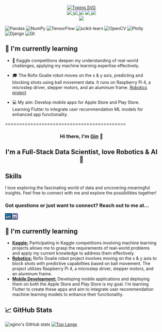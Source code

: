 
<p align="center">


<a href="https://github.com/xgino">
    <img src="https://readme-typing-svg.demolab.com?font=Georgia&size=18&duration=2000&pause=100&multiline=true&width=450&height=80&lines=Ging+Ge+Li;Data+Science+%26+Ai+%7C+BASc+Student+%7C+Full-stack+Developer;AI+%7C+Robotics+%7C+Deep+Learning" alt="Typing SVG" />
</a>

</br>

<a href="https://github.com/xgino">
<img src="https://komarev.com/ghpvc/?username=xgino&color=blueviolet">
</a>

<a href="https://www.xgino.com">
    <img src="https://img.shields.io/badge/Website-xgino.com-red?style=flat-square">
</a>

<img src="https://img.shields.io/badge/PDF-CV-red?style=flat-square&logo=adobe">

<a href="https://www.linkedin.com/in/gin-li-49369a147">
    <img src="https://img.shields.io/badge/-Linkedin-blue?style=flat-square&logo=linkedin">
</a>

<!-- <img src="https://img.shields.io/badge/-Email-red?style=flat-square&logo=gmail&logoColor=white"> -->

<a href="https://www.discordapp.com/users/428446446153367554">
    <img src="https://img.shields.io/badge/-Discord-blue?style=flat-square&logo=discord&logoColor=white">
</a>

</br>


<img src="https://img.shields.io/badge/pandas-%23150458.svg?style=flat-square&logo=pandas&logoColor=white">



</p>



![Pandas](https://img.shields.io/badge/pandas-%23150458.svg?style=for-the-badge&logo=pandas&logoColor=white)
![NumPy](https://img.shields.io/badge/numpy-%23013243.svg?style=for-the-badge&logo=numpy&logoColor=white)
![TensorFlow](https://img.shields.io/badge/TensorFlow-%23FF6F00.svg?style=for-the-badge&logo=TensorFlow&logoColor=white)
![scikit-learn](https://img.shields.io/badge/scikit--learn-%23F7931E.svg?style=for-the-badge&logo=scikit-learn&logoColor=white)
![OpenCV](https://img.shields.io/badge/opencv-%23white.svg?style=for-the-badge&logo=opencv&logoColor=white)
![Plotly](https://img.shields.io/badge/Plotly-%233F4F75.svg?style=for-the-badge&logo=plotly&logoColor=white)
![Django](https://img.shields.io/badge/django-%23092E20.svg?style=for-the-badge&logo=django&logoColor=white)
![Qt](https://img.shields.io/badge/Qt-%23217346.svg?style=for-the-badge&logo=Qt&logoColor=white)



## 🌱 I'm currently learning
* 📖 Kaggle competitions deepen my understanding of real-world challenges, applying my machine learning expertise effectively.

* 🎓 The Rofix Goalie robot moves on the x & y axis, predicting and blocking shots using ball movement data. It runs on Raspberry Pi 4, a microstep driver, stepper motors, and an aluminum frame. [Robotics project](https://github.com/xgino/Rofix)

* 💻 My aim: Develop mobile apps for Apple Store and Play Store. Learning Flutter to integrate user recommendation ML models for enhanced app functionality.






===========================================













<h3 align="center">Hi there, I'm <a href="https://www.xgino.com/" target="_blank" rel="noreferrer">Gin</a> 👋</h3>
<h2 align="center">I'm a Full-Stack Data Scientist, love Robotics & AI 🤖</h2> 

## Skills


I love exploring the fascinating world of data and uncovering meaningful insights. Feel free to connect with me and explore the possibilities together!
</br>

### Got questions or just want to connect? Reach out to me at...
<a href="https://www.linkedin.com/in/gin-li-49369a147">
 <img align="left" src="https://github.com/xgino/xgino/blob/xgino_v2/images/linkedin.png" alt="Gin Li | LinkedIn" width="21px"/> 
</a>

<a href="https://www.discordapp.com/users/428446446153367554">
 <img align="left" src="https://github.com/xgino/xgino/blob/xgino_v2/images/discord.png" alt="Gin#8126 | Discord" width="21px"/> 
</a>
</br>

## 🌱 I'm currently learning
- [**Kaggle:**](https://www.kaggle.com/search?q=deeplearning) Participating in Kaggle competitions involving machine learning projects allows me to grasp the requirements of real-world problems and apply my current knowledge to address them effectively.
- [**Robotics:**](https://github.com/xgino/Rofix) Rofix Goalie robot project involves moving on the x & y axis to block shots with predictive capabilities based on ball movement. The project utilizes Raspberry Pi 4, a microstep driver, stepper motors, and an aluminum frame.
- [**Mobile Development:**](https://flutter.dev/) Developing mobile applications and deploying them on both the Apple Store and Play Store is my goal. I'm learning Flutter to create these apps and aim to integrate user recommendation machine learning models to enhance their functionality.

## 📈 GitHub Stats 
![xgino's GitHub stats](https://github-readme-stats.vercel.app/api?username=xgino&hide=contribs,prs) [![Top Langs](https://github-readme-stats.vercel.app/api/top-langs/?username=xgino&layout=donut)](https://github.com/xgino/github-readme-stats)














